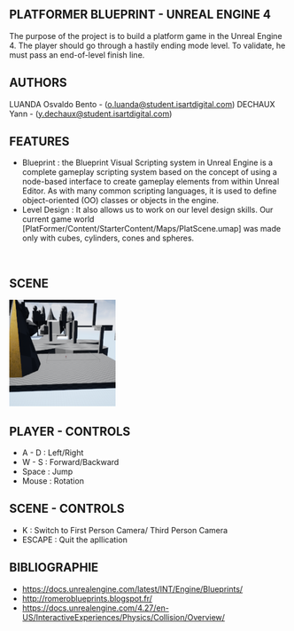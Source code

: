 ## PLATFORMER BLUEPRINT - UNREAL ENGINE 4

The purpose of the project is to build a platform game in the Unreal Engine 4.
The player should go through a hastily ending mode level. 
To validate, he must pass an end-of-level finish line.


## AUTHORS
LUANDA Osvaldo Bento - (o.luanda@student.isartdigital.com)
DECHAUX Yann        -   (y.dechaux@student.isartdigital.com)


## FEATURES
- Blueprint : the Blueprint Visual Scripting system in Unreal Engine is a complete gameplay scripting system based 
	on the concept of using a node-based interface to create gameplay elements from within Unreal Editor.
	As with many common scripting languages, it is used to define object-oriented (OO) classes or objects in the engine.
- Level Design : 
	It also allows us to work on our level design skills.
	Our current game world [PlatFormer/Content/StarterContent/Maps/PlatScene.umap]
	was made only with cubes, cylinders, cones and spheres.
	
	 
	
<img src="">


## SCENE
<img src="PlatFormer/Content/LevelScreenShot.png">


## PLAYER - CONTROLS
- A - D : Left/Right
- W - S : Forward/Backward
- Space : Jump
- Mouse : Rotation



## SCENE - CONTROLS
- K : Switch to First Person Camera/ Third Person Camera 
- ESCAPE     : Quit the apllication




## BIBLIOGRAPHIE
- https://docs.unrealengine.com/latest/INT/Engine/Blueprints/
- http://romeroblueprints.blogspot.fr/
- https://docs.unrealengine.com/4.27/en-US/InteractiveExperiences/Physics/Collision/Overview/
